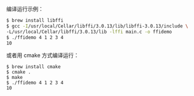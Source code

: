 编译运行示例：

``` sh
$ brew install libffi
$ gcc -I/usr/local/Cellar/libffi/3.0.13/lib/libffi-3.0.13/include \
-L/usr/local/Cellar/libffi/3.0.13/lib -lffi main.c -o ffidemo
$ ./ffidemo 4 1 2 3 4
10
```

或者用 cmake 方式编译运行：
```
$ brew install cmake
$ cmake .
$ make
$ ./ffidemo 4 1 2 3 4
10
```
